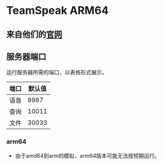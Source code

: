 # TeamSpeak ARM64

## 来自他们的[官网](https://www.teamspeak.com/)


## 服务器端口

运行服务器所需的端口，以表格形式展示。

| 端口    | 默认值 |
|---------|---------|
| 语音   | 9987    |
| 查询   | 10011   |
| 文件    | 30033   |

### arm64
* 由于amd64到arm的模拟，arm64版本可能无法按预期运行。 